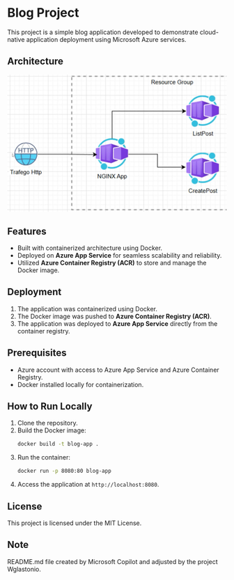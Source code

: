 # Blog Project

This project is a simple blog application developed to demonstrate cloud-native application deployment using Microsoft Azure services.

## Architecture
![aArchitecture](image.png)

## Features
- Built with containerized architecture using Docker.
- Deployed on **Azure App Service** for seamless scalability and reliability.
- Utilized **Azure Container Registry (ACR)** to store and manage the Docker image.

## Deployment
1. The application was containerized using Docker.
2. The Docker image was pushed to **Azure Container Registry (ACR)**.
3. The application was deployed to **Azure App Service** directly from the container registry.

## Prerequisites
- Azure account with access to Azure App Service and Azure Container Registry.
- Docker installed locally for containerization.

## How to Run Locally
1. Clone the repository.
2. Build the Docker image:
    ```bash
    docker build -t blog-app .
    ```
3. Run the container:
    ```bash
    docker run -p 8080:80 blog-app
    ```
4. Access the application at `http://localhost:8080`.

## License
This project is licensed under the MIT License.

## Note
README.md file created by Microsoft Copilot and adjusted by the project Wglastonio.